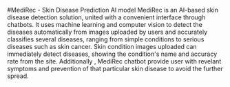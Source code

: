 #MediRec - Skin Disease Prediction AI model
MediRec is an AI-based skin disease detection solution, united with a convenient interface through chatbots. 
It uses machine learning and computer vision to detect the diseases automatically from images uploaded by users and accurately classifies several diseases, ranging from simple conditions to serious diseases such as skin cancer.
Skin condition images uploaded can immediately detect diseases, showing the condition's name and accuracy rate from the site. Additionally , MediRec chatbot provide user with revelant symptoms and prevention of that particular skin disease to avoid the further spread.
